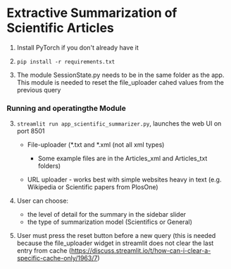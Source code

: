 # Extractive Summarization of Scientific Articles

1. Install PyTorch if you don't already have it

2. `pip install -r requirements.txt`

3. The module SessionState.py needs to be in the same folder as the app. This module is needed to reset the file_uploader cahed values from the previous query   


### Running and operatingthe Module

3. `streamlit run app_scientific_summarizer.py`, launches the web UI on port 8501

	- File-uploader (*.txt and *.xml (not all xml types)
		- Some example files are in the Articles_xml and Articles_txt folders)
	
	- URL uploader - works best with simple websites heavy in text (e.g. Wikipedia or Scientific papers from PlosOne)


4. User can choose:
	- the level of detail for the summary in the sidebar slider
	- the type of summarization model (Scientifics or General)

5. User must press the reset button before a new query (this is needed because the file_uploader widget in streamlit does not clear the last entry from cache (https://discuss.streamlit.io/t/how-can-i-clear-a-specific-cache-only/1963/7)


